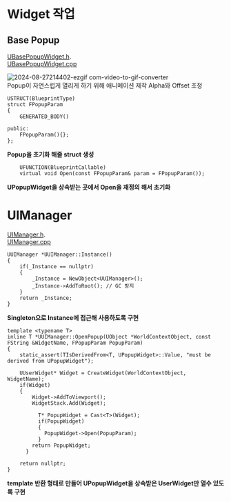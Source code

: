 # Widget 작업
## Base Popup
[UBasePopupWidget.h](https://github.com/HongJaehan-hub/ShooterProject/blob/main/ShooterGame/Source/ShooterGame/Widget/PopupWidget.h).
<br>[UBasePopupWidget.cpp](https://github.com/HongJaehan-hub/ShooterProject/blob/main/ShooterGame/Source/ShooterGame/Widget/PopupWidget.cpp)

![2024-08-27214402-ezgif com-video-to-gif-converter](https://github.com/user-attachments/assets/e048e15f-2969-4217-96b1-3f02484d7fc1)
<br> Popup이 자연스럽게 열리게 하기 위해 애니메이션 제작 Alpha와 Offset 조정

```
USTRUCT(BlueprintType)
struct FPopupParam
{
    GENERATED_BODY()

public:
	FPopupParam(){};
};
```
**Popup을 초기화 해줄 struct 생성**<br>

```
	UFUNCTION(BlueprintCallable)
	virtual void Open(const FPopupParam& param = FPopupParam());
```
**UPopupWidget을 상속받는 곳에서 Open을 재정의 해서 초기화**



# UIManager
[UIManager.h](https://github.com/HongJaehan-hub/ShooterProject/blob/main/ShooterGame/Source/ShooterGame/UIManager.h).
<br>[UIManager.cpp](https://github.com/HongJaehan-hub/ShooterProject/blob/main/ShooterGame/Source/ShooterGame/UIManager.cpp)<br>

```
UUIManager *UUIManager::Instance()
{
    if(_Instance == nullptr)
    {
        _Instance = NewObject<UUIManager>();
        _Instance->AddToRoot(); // GC 방지
    }
    return _Instance;
}
```
**Singleton으로 Instance에 접근해 사용하도록 구현**<br>

```
template <typename T>
inline T *UUIManager::OpenPopup(UObject *WorldContextObject, const FString &WidgetName, FPopupParam PopupParam)
{
	static_assert(TIsDerivedFrom<T, UPopupWidget>::Value, "must be derived from UPopupWidget");

	UUserWidget* Widget = CreateWidget(WorldContextObject, WidgetName);
    if(Widget)
    {
        Widget->AddToViewport();
        WidgetStack.Add(Widget);

		  T* PopupWidget = Cast<T>(Widget);
		  if(PopupWidget)
		  {
		  	PopupWidget->Open(PopupParam);
		  }
	  	return PopupWidget;
      }

    return nullptr;
}
```
**template 반환 형태로 만들어 UPopupWidget을 상속받은 UserWidget만 열수 있도록 구현**
